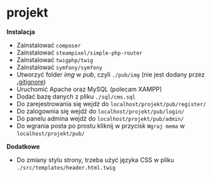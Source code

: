 # projekt
**Instalacja**
- Zainstalować `composer`
- Zainstalować `steampixel/simple-php-router`
- Zainstalować `twigphp/twig`
- Zainstalować `symfony/symfony`
- Utworzyć folder *img* w *pub*, czyli `./pub/img` (nie jest dodany przez [.gitignore](./.gitignore))
- Uruchomić Apache oraz MySQL (polecam XAMPP)
- Dodać bazę danych z pliku `./sql/cms.sql`
- Do zarejestrowania się wejdź do `localhost/projekt/pub/register/`
- Do zalogownia się wejdź do `localhost/projekt/pub/login/`
- Do panelu admina wejdź do `localhost/projekt/pub/admin/`
- Do wgrania posta po prostu kliknij w przycisk `Wgraj mema` w `localhost/projekt/pub/`

**Dodatkowe**
- Do zmiany stylu strony, trzeba użyć języka CSS w pliku `./src/templates/header.html.twig`
